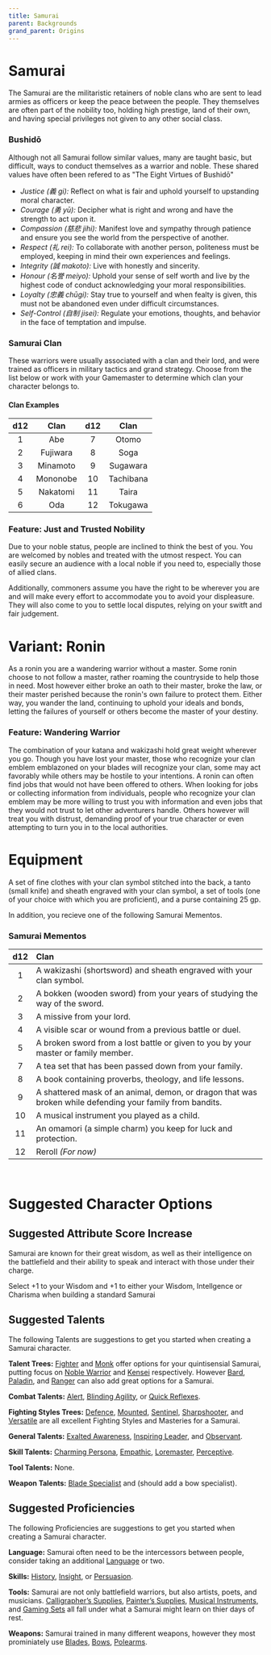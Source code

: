 ```yaml
---
title: Samurai
parent: Backgrounds
grand_parent: Origins
---
```


# Samurai 
The Samurai are the militaristic retainers of noble clans who are sent to lead armies as officers or keep the peace between the people. They themselves are often part of the nobility too, holding high prestige, land of their own, and having special privileges not given to any other social class. 

### Bushidō
Although not all Samurai follow similar values, many are taught basic, but difficult, ways to conduct themselves as a warrior and noble. These shared values have often been refered to as "The Eight Virtues of Bushidō"
- *Justice (義 gi):* Reflect on what is fair and uphold yourself to upstanding moral character. 
- *Courage (勇 yū):* Decipher what is right and wrong and have the strength to act upon it.
- *Compassion (慈悲 jihi):* Manifest love and sympathy through patience and ensure you see the world from the perspective of another.
- *Respect (礼 rei):* To collaborate with another person, politeness must be employed, keeping in mind their own experiences and feelings.  
- *Integrity (誠 makoto):* Live with honestly and sincerity. 
- *Honour (名誉 meiyo):* Uphold your sense of self worth and live by the highest code of conduct acknowledging your moral responsibilities.
- *Loyalty (忠義 chūgi):* Stay true to yourself and when fealty is given, this must not be abandoned even under difficult circumstances.
- *Self-Control (自制 jisei):* Regulate your emotions, thoughts, and behavior in the face of temptation and impulse.

### Samurai Clan
These warriors were usually associated with a clan and their lord, and were trained as officers in military tactics and grand strategy. Choose from the list below or work with your Gamemaster to determine which clan your character belongs to.

#### Clan Examples
| d12 | Clan | d12 | Clan |
|:---:|:----:|:---:|:----:|
| 1 | Abe       | 7   | Otomo |
| 2 | Fujiwara  | 8   | Soga |
| 3 | Minamoto  | 9   | Sugawara |
| 4 | Mononobe  | 10  | Tachibana |
| 5 | Nakatomi  | 11  | Taira |
| 6 | Oda       | 12  | Tokugawa |

### Feature: Just and Trusted Nobility
Due to your noble status, people are inclined to think the best of you. You are welcomed by nobles and treated with the utmost respect. You can easily secure an audience with a local noble if you need to, especially those of allied clans. 

Additionally, commoners assume you have the right to be wherever you are and will make every effort to accommodate you to avoid your displeasure. They will also come to you to settle local disputes, relying on your switft and fair judgement. 

# Variant: Ronin
As a ronin you are a wandering warrior without a master. Some ronin choose to not follow a master, rather roaming the countryside to help those in need. Most however either broke an oath to their master, broke the law, or their master perished because the ronin's own failure to protect them. Either way, you wander the land, continuing to uphold your ideals and bonds, letting the failures of yourself or others become the master of your destiny.

### Feature: Wandering Warrior
The combination of your katana and wakizashi hold great weight wherever you go. Though you have lost your master, those who recognize your clan emblem emblazoned on your blades will recognize your clan, some may act favorably while others may be hostile to your intentions. A ronin can often find jobs that would not have been offered to others. When looking for jobs or collecting information from individuals, people who recognize your clan emblem may be more willing to trust you with information and even jobs that they would not trust to let other adventurers handle. Others however will treat you with distrust, demanding proof of your true character or even attempting to turn you in to the local authorities.

# Equipment
A set of fine clothes with your clan symbol stitched into the back, a tanto (small knife) and sheath engraved with your clan symbol, a set of tools (one of your choice with which you are proficient), and a purse containing 25 gp.

In addition, you recieve one of the following Samurai Mementos.

### Samurai Mementos

| d12 | Clan |
|:---:|:----|
| 1 | A wakizashi (shortsword) and sheath engraved with your clan symbol. |
| 2 | A bokken (wooden sword) from your years of studying the way of the sword. |
| 3 | A missive from your lord. |
| 4 | A visible scar or wound from a previous battle or duel. |
| 5 | A broken sword from a lost battle or given to you by your master or family member. |
| 7 | A tea set that has been passed down from your family. |
| 8 | A book containing proverbs, theology, and life lessons. |
| 9 | A shattered mask of an animal, demon, or dragon that was broken while defending your family from bandits. |
| 10 | A musical instrument you played as a child. |
| 11 | An omamori (a simple charm) you keep for luck and protection. |
| 12 | Reroll *(For now)* |

<br>

# Suggested Character Options

## Suggested Attribute Score Increase
Samurai are known for their great wisdom, as well as their intelligence on the battlefield and their ability to speak and interact with those under their charge. 

Select +1 to your Wisdom and +1 to either your Wisdom, Intellgence or Charisma when building a standard Samurai

## Suggested Talents
The following Talents are suggestions to get you started when creating a Samurai character.

**Talent Trees:** 
[Fighter](https://stormchaserroleplaying.com/stormchaserRPG/Talents/Fighter/) and [Monk](https://stormchaserroleplaying.com/stormchaserRPG/Talents/Monk/) offer options for your quintisensial Samurai, putting focus on [Noble Warrior](https://stormchaserroleplaying.com/stormchaserRPG/Talents/Fighter/Noble/) and [Kensei](https://stormchaserroleplaying.com/stormchaserRPG/Talents/Monk/Kensei/) respectively. However [Bard](https://stormchaserroleplaying.com/stormchaserRPG/Talents/Bard/), [Paladin](https://stormchaserroleplaying.com/stormchaserRPG/Talents/Paladin/), and [Ranger](https://stormchaserroleplaying.com/stormchaserRPG/Talents/Ranger/) can also add great options for a Samurai.

**Combat Talents:** [Alert](https://stormchaserroleplaying.com/stormchaserRPG/Talents/Combat/#alert), [Blinding Agility](https://stormchaserroleplaying.com/stormchaserRPG/Talents/Combat/#blinding-agility), or [Quick Reflexes](https://stormchaserroleplaying.com/stormchaserRPG/Talents/Combat/#quick-reflexes).

**Fighting Styles Trees:** [Defence](https://stormchaserroleplaying.com/stormchaserRPG/Talents/Fighting/Defence/), [Mounted](https://stormchaserroleplaying.com/stormchaserRPG/Talents/Fighting/Mounted/), [Sentinel](https://stormchaserroleplaying.com/stormchaserRPG/Talents/Fighting/Sentinel/), [Sharpshooter](https://stormchaserroleplaying.com/stormchaserRPG/Talents/Fighting/Sharpshooter/), and [Versatile](https://stormchaserroleplaying.com/stormchaserRPG/Talents/Fighting/Versatile/) are all excellent Fighting Styles and Masteries for a Samurai.

**General Talents:** [Exalted Awareness](https://stormchaserroleplaying.com/stormchaserRPG/Talents/General/#exalted-awareness), [Inspiring Leader](https://stormchaserroleplaying.com/stormchaserRPG/Talents/General/#inspiring-leader%E1%B4%AE%E1%B4%B3), and [Observant](https://stormchaserroleplaying.com/stormchaserRPG/Talents/General/#observant%E1%B4%AE%E1%B4%B3).

**Skill Talents:** [Charming Persona](https://stormchaserroleplaying.com/stormchaserRPG/Talents/Skill/Other/#charming-persona), [Empathic](https://stormchaserroleplaying.com/stormchaserRPG/Talents/Skill/Other/#empathic), [Loremaster](https://stormchaserroleplaying.com/stormchaserRPG/Talents/Skill/Other/#loremaster), [Perceptive](https://stormchaserroleplaying.com/stormchaserRPG/Talents/Skill/Other/#perceptive).

**Tool Talents:** None.

**Weapon Talents:** [Blade Specialist](https://stormchaserroleplaying.com/stormchaserRPG/Talents/Weapon/Focus/#blade-specialist) and (should add a bow specialist).

## Suggested Proficiencies
The following Proficiencies are suggestions to get you started when creating a Samurai character.

**Language:** Samurai often need to be the intercessors between people, consider taking an additional [Language](https://stormchaserroleplaying.com/stormchaserRPG/Origins/#languages) or two.

**Skills:** [History](https://stormchaserroleplaying.com/stormchaserRPG/Skills/History), [Insight](https://stormchaserroleplaying.com/stormchaserRPG/Skills/Insight), or [Persuasion](https://stormchaserroleplaying.com/stormchaserRPG/Skills/Persuasion).

**Tools:** Samurai are not only battlefield warriors, but also artists, poets, and musicians. [Calligrapher’s Supplies](https://stormchaserroleplaying.com/stormchaserRPG/Equipment/Tools/Artisan/#calligraphers-supplies), [Painter’s Supplies](https://stormchaserroleplaying.com/stormchaserRPG/Equipment/Tools/Artisan/#calligraphers-supplies), [Musical Instruments](https://stormchaserroleplaying.com/stormchaserRPG/Equipment/Tools/Instruments/), and [Gaming Sets](https://stormchaserroleplaying.com/stormchaserRPG/Equipment/Tools/Table//Gamingsets/) all fall under what a Samurai might learn on thier days of rest.

**Weapons:** Samurai trained in many different weapons, however they most prominiately use [Blades](https://stormchaserroleplaying.com/stormchaserRPG/Equipment/Weapons/Blades/), [Bows](https://stormchaserroleplaying.com/stormchaserRPG/Equipment/Weapons/Bows/), [Polearms](https://stormchaserroleplaying.com/stormchaserRPG/Equipment/Weapons/Polearms/).
